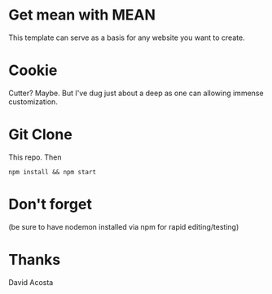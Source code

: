 # Get mean with MEAN

This template can serve as a basis for any website you want to create.

# Cookie

Cutter? Maybe. But I've dug just about a deep as one can allowing immense customization.

# Git Clone

This repo. Then

```
npm install && npm start
```

# Don't forget
(be sure to have nodemon installed via npm for rapid editing/testing)

# Thanks

David Acosta